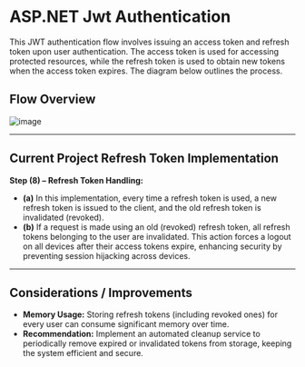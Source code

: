 # ASP.NET Jwt Authentication 

This JWT authentication flow involves issuing an access token and refresh token upon user authentication. The access token is used for accessing protected resources, while the refresh token is used to obtain new tokens when the access token expires. The diagram below outlines the process.

## Flow Overview 
![image](https://github.com/user-attachments/assets/54ee94d3-5ae0-438f-a58c-c54595674ad0)

---

## Current Project Refresh Token Implementation

**Step (8) – Refresh Token Handling:**
- **(a)** In this implementation, every time a refresh token is used, a new refresh token is issued to the client, and the old refresh token is invalidated (revoked).
- **(b)** If a request is made using an old (revoked) refresh token, all refresh tokens belonging to the user are invalidated. This action forces a logout on all devices after their access tokens expire, enhancing security by preventing session hijacking across devices.

---

## Considerations / Improvements

- **Memory Usage:** Storing refresh tokens (including revoked ones) for every user can consume significant memory over time.  
- **Recommendation:** Implement an automated cleanup service to periodically remove expired or invalidated tokens from storage, keeping the system efficient and secure.
